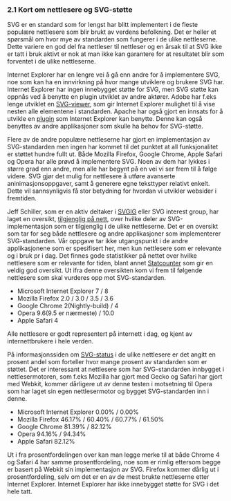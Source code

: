 
### 2.1 Kort om nettlesere og SVG-støtte ###

SVG er en standard som for lengst har blitt implementert i de fleste populære
nettlesere som blir brukt av verdens befolkning. Det er heller et spørsmål om hvor
mye av standarden som fungerer i de ulike nettleserne. Dette variere en god
del fra nettleser til nettleser og en årsak til at SVG ikke er tatt i bruk aktivt 
er nok at man ikke kan garantere for at resultatet blir som forventet i de ulike 
nettleserne.

Internet Explorer har en lengre vei å gå enn andre for å implementere SVG, noe som kan
ha en innvirkning på hvor mange utviklere og brukere SVG har. Internet Explorer
har ingen innebygget støtte for SVG, men SVG støtte kan oppnås ved å benytte en
plugin utviklet av andre aktører. Adobe har f.eks lenge utviklet en [SVG-viewer][4],
som gir Internet Explorer mulighet til å vise nesten alle elementene i standarden.
Apache har også gjort en innsats for å utvikle en [plugin][5] som Internet Explorer 
kan benytte. Denne kan også benyttes av andre applikasjoner som skulle ha behov for 
SVG-støtte. 

Flere av de andre populære nettleserne har gjort en implementasjon av SVG-standarden
men ingen har kommet til det punktet at all funksjonalitet er støttet hundre fullt ut.
Både Mozilla Firefox, Google Chrome, Apple Safari og Opera har alle prøvd å implementere 
SVG. Noen av dem har lykkes i større grad enn andre, men alle har begynt på en vei vi 
ser frem til å følge videre. SVG gjør det mulig for nettlesere å utføre avanserte 
aninimasjonsoppgaver, samt å generere egne teksttyper relativt enkelt. Dette vil
sannsynligvis få stor betydning for hvordan vi utvikler websider i fremtiden. 

Jeff Schiller, som er en aktiv deltaker i [SVGIG][3] eller SVG interest group, har laget
en oversikt, [tilgjenglig på nett][1], over hvilke deler av SVG-implementasjon som er
tilgjenglig i de ulike nettleserne. Det er en oversikt som tar for seg både nettlesere
og andre applikasjoner som implementerer SVG-standarden. Vår oppgave tar ikke
utgangspunkt i de andre applikasjonene som er spesifisert her, men kun nettlesere som
er relevante og i bruk pr i dag. Det finnes gode statistikker på nettet over hvilke
nettlesere som er relevante for tiden, blant annet [Statcounter][2] som gir en veldig
god oversikt. Ut ifra denne oversikten kom vi frem til følgende nettlesere som skal 
vurderes opp mot SVG-standarden.

 * Microsoft Internet Explorer 7 / 8
 * Mozilla Firefox 2.0 / 3.0 / 3.5 / 3.6
 * Google Chrome 2(Nightly-build) / 4
 * Opera 9.6(9.5 er nærmeste) / 10.0
 * Apple Safari 4

Alle nettlesere er godt representert på internett i dag, og kjent av internettbrukere 
i hele verden.

På informasjonssiden om [SVG-status][1] i de ulike nettlesere er det angitt en prosent
andel som forteller hvor mange prosent av standarden som er støttet. Det er interessant
at nettlesere som har SVG-standarden innbygget i nettlesermotoren, som f.eks Mozilla
har gjort med Gecko og Safari har gjort med Webkit, kommer dårligere ut av denne
testen i motsetning til Opera som har laget sin egen nettlesermotor og bygget
SVG-standarden inn i denne.

 * Microsoft Internet Explorer 0.00% / 0.00%
 * Mozilla Firefox 46.17% / 60.40% / 60.77% / 61.50%
 * Google Chrome 81.39% / 82.12%
 * Opera 94.16% / 94.34%
 * Apple Safari 82.12%

Ut i fra prosentfordelingen over kan man legge merke til at både Chrome 4 og Safari 4
har samme prosentfordeling, noe som er rimlig ettersom begge er basert på Webkit sin
implementasjon av SVG. Firefox kommer dårlig ut i prosentfordeling, selv om det er
en av de mest brukte nettleserne etter Internet Explorer. Internet Explorer har ikke
innebygget støtte for SVG i det hele tatt.

[1]: http://www.codedread.com/svg-support-table.html "SVG Support in browsers, Jeff Schiller, uthentet 2010-03-14"
[2]: http://gs.statcounter.com/#browser_version-ww-monthly-200902-201003-bar "StatCounter Global Stats, Browser version, February 2009 to March 2010"
[3]: http://www.w3.org/Graphics/SVG/IG/ "SVG Interest Group, W3C"
[4]: http://www.adobe.com/svg/viewer/install/ "Adobe SVG Viewer IE Plugin install page, Adobe"
[5]: http://xmlgraphics.apache.org/batik/ "Batik Java SVG Toolkit, Apache Software Foundation, 2010-01-02"
